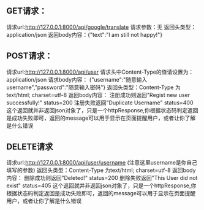 ## GET请求：

请求url:http://127.0.0.1:8000/api/google/translate
请求参数：无
返回头类型：application/json
返回body内容：{"text":"I am still not happy!"}

## POST请求：

请求url:http://127.0.0.1:8000/api/user
请求头中Content-Type的值请设置为：application/json
请求body内容：
{"username":"随意输入username","password":"随意输入密码"}
返回头类型：Content-Type 为text/html; charset=utf-8
返回body内容：
注册成功则返回"Regist new user successfully!" status=200
注册失败返回"Duplicate Username" status=400
这个返回就并非返回json对象了，只是一个httpResponse,你根据状态码判定返回是成功失败即可，返回的message可以用于显示在页面提醒用户，或者让你了解是什么错误

## DELETE请求

请求url:http://127.0.0.1:8000/api/user/username (注意这里username是你自己填写的参数)
返回头类型：Content-Type 为text/html; charset=utf-8
返回body内容：
删除成功则返回"Deleted!" status=200
删除失败返回"This User did not exist" status=405
这个返回就并非返回json对象了，只是一个httpResponse,你根据状态码判定返回是成功失败即可，返回的message可以用于显示在页面提醒用户，或者让你了解是什么错误